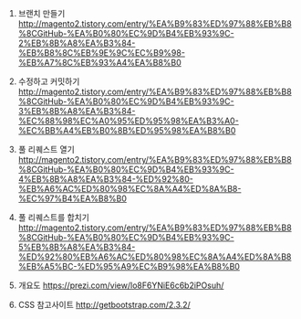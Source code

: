 1. 브랜치 만들기
http://magento2.tistory.com/entry/%EA%B9%83%ED%97%88%EB%B8%8CGitHub-%EA%B0%80%EC%9D%B4%EB%93%9C-2%EB%8B%A8%EA%B3%84-%EB%B8%8C%EB%9E%9C%EC%B9%98-%EB%A7%8C%EB%93%A4%EA%B8%B0

2. 수정하고 커밋하기
http://magento2.tistory.com/entry/%EA%B9%83%ED%97%88%EB%B8%8CGitHub-%EA%B0%80%EC%9D%B4%EB%93%9C-3%EB%8B%A8%EA%B3%84-%EC%88%98%EC%A0%95%ED%95%98%EA%B3%A0-%EC%BB%A4%EB%B0%8B%ED%95%98%EA%B8%B0

3. 풀 리퀘스트 열기
http://magento2.tistory.com/entry/%EA%B9%83%ED%97%88%EB%B8%8CGitHub-%EA%B0%80%EC%9D%B4%EB%93%9C-4%EB%8B%A8%EA%B3%84-%ED%92%80-%EB%A6%AC%ED%80%98%EC%8A%A4%ED%8A%B8-%EC%97%B4%EA%B8%B0

4. 풀 리퀘스트를 합치기
http://magento2.tistory.com/entry/%EA%B9%83%ED%97%88%EB%B8%8CGitHub-%EA%B0%80%EC%9D%B4%EB%93%9C-5%EB%8B%A8%EA%B3%84-%ED%92%80%EB%A6%AC%ED%80%98%EC%8A%A4%ED%8A%B8%EB%A5%BC-%ED%95%A9%EC%B9%98%EA%B8%B0

5. 개요도
https://prezi.com/view/lo8F6YNiE6c6b2iPOsuh/

6. CSS 참고사이트
http://getbootstrap.com/2.3.2/
